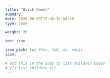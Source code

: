 ```yaml
---
title: "Quick Games"
summary: 
date: 2020-08-03T15:36:32-04:00
type: book

weight: 20

toc: true

icon_pack: fas #fas, fab, ai, emoji
icon: 

# But this in the body to list children pages
# {{< list_children >}}
---
```


